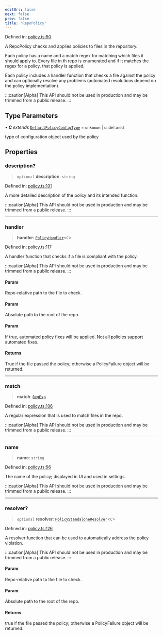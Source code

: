 ```yaml
---
editUrl: false
next: false
prev: false
title: "RepoPolicy"
---
```


Defined in: [policy.ts:90](https://github.com/tylerbutler/tools-monorepo/blob/main/packages/repopo/src/policy.ts#L90)

A RepoPolicy checks and applies policies to files in the repository.

Each policy has a name and a match regex for matching which files it should apply to. Every file in th repo is
enumerated and if it matches the regex for a policy, that policy is applied.

Each policy includes a handler function that checks a file against the policy and can optionally resolve any problems
(automated resolutions depend on the policy implementation).

:::caution[Alpha]
This API should not be used in production and may be trimmed from a public release.
:::

## Type Parameters

• **C** *extends* [`DefaultPolicyConfigType`](/api/type-aliases/defaultpolicyconfigtype/) = `unknown` \| `undefined`

type of configuration object used by the policy

## Properties

### description?

> `optional` **description**: `string`

Defined in: [policy.ts:101](https://github.com/tylerbutler/tools-monorepo/blob/main/packages/repopo/src/policy.ts#L101)

A more detailed description of the policy and its intended function.

:::caution[Alpha]
This API should not be used in production and may be trimmed from a public release.
:::

***

### handler

> **handler**: [`PolicyHandler`](/api/type-aliases/policyhandler/)\<`C`\>

Defined in: [policy.ts:117](https://github.com/tylerbutler/tools-monorepo/blob/main/packages/repopo/src/policy.ts#L117)

A handler function that checks if a file is compliant with the policy.

:::caution[Alpha]
This API should not be used in production and may be trimmed from a public release.
:::

#### Param

Repo-relative path to the file to check.

#### Param

Absolute path to the root of the repo.

#### Param

If true, automated policy fixes will be applied. Not all policies support automated fixes.

#### Returns

True if the file passed the policy; otherwise a PolicyFailure object will be returned.

***

### match

> **match**: [`RegExp`](https://developer.mozilla.org/docs/Web/JavaScript/Reference/Global_Objects/RegExp)

Defined in: [policy.ts:106](https://github.com/tylerbutler/tools-monorepo/blob/main/packages/repopo/src/policy.ts#L106)

A regular expression that is used to match files in the repo.

:::caution[Alpha]
This API should not be used in production and may be trimmed from a public release.
:::

***

### name

> **name**: `string`

Defined in: [policy.ts:96](https://github.com/tylerbutler/tools-monorepo/blob/main/packages/repopo/src/policy.ts#L96)

The name of the policy; displayed in UI and used in settings.

:::caution[Alpha]
This API should not be used in production and may be trimmed from a public release.
:::

***

### resolver?

> `optional` **resolver**: [`PolicyStandaloneResolver`](/api/type-aliases/policystandaloneresolver/)\<`C`\>

Defined in: [policy.ts:126](https://github.com/tylerbutler/tools-monorepo/blob/main/packages/repopo/src/policy.ts#L126)

A resolver function that can be used to automatically address the policy violation.

:::caution[Alpha]
This API should not be used in production and may be trimmed from a public release.
:::

#### Param

Repo-relative path to the file to check.

#### Param

Absolute path to the root of the repo.

#### Returns

true if the file passed the policy; otherwise a PolicyFailure object will be returned.
